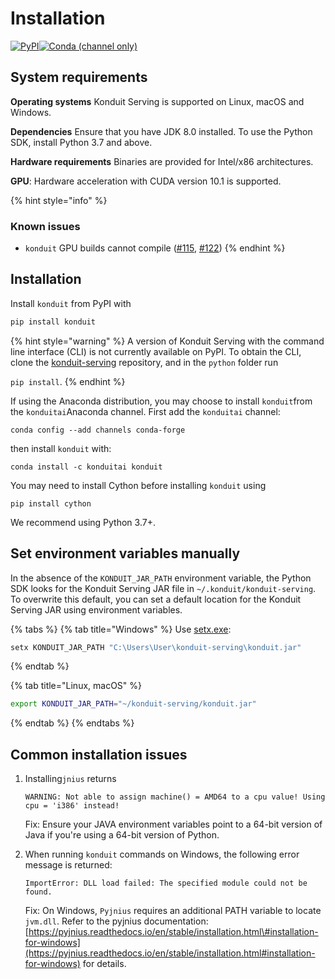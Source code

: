 # Installation

[![PyPI](https://img.shields.io/pypi/v/konduit?style=for-the-badge)](https://pypi.org/project/konduit/0.1.2/)[![Conda \(channel only\)](https://img.shields.io/conda/vn/konduitai/konduit?color=%233EB049&style=for-the-badge)](https://anaconda.org/konduitai/konduit)

## System requirements

**Operating systems** Konduit Serving is supported on Linux, macOS and Windows.

**Dependencies** Ensure that you have JDK 8.0 installed. To use the Python SDK, install Python 3.7 and above.

**Hardware requirements** Binaries are provided for Intel/x86 architectures. 

**GPU**: Hardware acceleration with CUDA version 10.1 is supported. 

{% hint style="info" %}
### Known issues

* `konduit` GPU builds cannot compile \([\#115](https://github.com/KonduitAI/konduit-serving/issues/115), [\#122](https://github.com/KonduitAI/konduit-serving/pull/122)\)
{% endhint %}

## Installation

Install `konduit` from PyPI with

```bash
pip install konduit 
```

{% hint style="warning" %}
A version of Konduit Serving with the command line interface \(CLI\) is not currently available on PyPI. To obtain the CLI, clone the [konduit-serving](https://github.com/KonduitAI/konduit-serving) repository, and in the `python` folder run

`pip install`.
{% endhint %}

If using the Anaconda distribution, you may choose to install `konduit`from the `konduitai`Anaconda channel. First add the `konduitai` channel: 

```text
conda config --add channels conda-forge
```

then install `konduit` with:

```text
conda install -c konduitai konduit
```

You may need to install Cython before installing `konduit` using

```text
pip install cython
```

We recommend using Python 3.7+.

## Set environment variables manually

In the absence of the `KONDUIT_JAR_PATH` environment variable, the Python SDK looks for the Konduit Serving JAR file in `~/.konduit/konduit-serving`. To overwrite this default, you can set a default location for the Konduit Serving JAR using environment variables.

{% tabs %}
{% tab title="Windows" %}
Use [setx.exe](https://docs.microsoft.com/en-us/windows-server/administration/windows-commands/setx):

```bash
setx KONDUIT_JAR_PATH "C:\Users\User\konduit-serving\konduit.jar"
```
{% endtab %}

{% tab title="Linux, macOS" %}
```bash
export KONDUIT_JAR_PATH="~/konduit-serving/konduit.jar"
```
{% endtab %}
{% endtabs %}

## Common installation issues

1. Installing`jnius` returns

   ```text
   WARNING: Not able to assign machine() = AMD64 to a cpu value! Using cpu = 'i386' instead!
   ```

   Fix: Ensure your JAVA environment variables point to a 64-bit version of Java if you're using a 64-bit version of Python.  

2. When running `konduit` commands on Windows, the following error message is returned:

   ```text
   ImportError: DLL load failed: The specified module could not be found.
   ```

   Fix: On Windows, `Pyjnius` requires an additional PATH variable to locate `jvm.dll`. Refer to the pyjnius documentation: [https://pyjnius.readthedocs.io/en/stable/installation.html\#installation-for-windows](https://pyjnius.readthedocs.io/en/stable/installation.html#installation-for-windows) for details.

